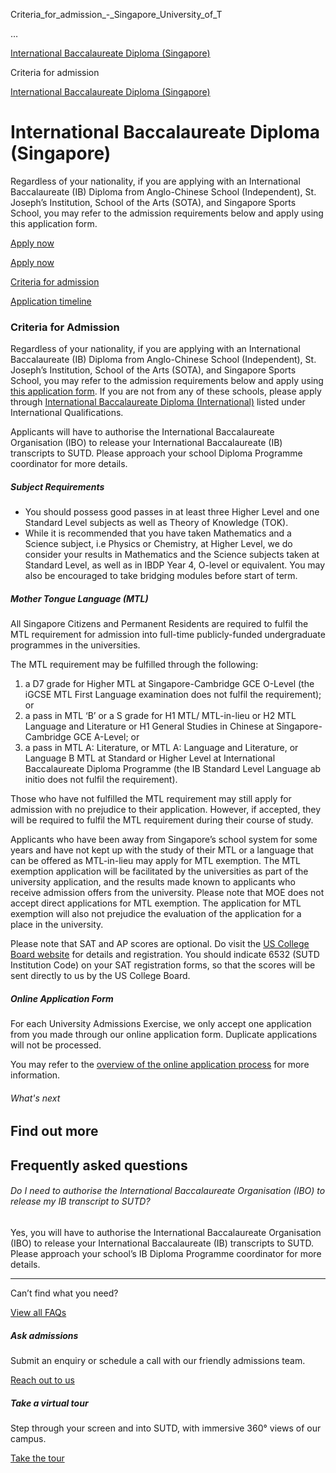 Criteria_for_admission_-_Singapore_University_of_T



…

 [International Baccalaureate Diploma (Singapore)](/admissions/undergraduate/international-baccalaureate-diploma-singapore) 

Criteria for admission

[International Baccalaureate Diploma (Singapore)](https://www.sutd.edu.sg/admissions/undergraduate/international-baccalaureate-diploma-singapore)

International Baccalaureate Diploma (Singapore)
===============================================

Regardless of your nationality, if you are applying with an International Baccalaureate (IB) Diploma from Anglo-Chinese School (Independent), St. Joseph’s Institution, School of the Arts (SOTA), and Singapore Sports School, you may refer to the admission requirements below and apply using this application form.

[Apply now](https://admission.sutd.edu.sg/psp/CSADM1PRD/?cmd=loginevel/application-timeline/)




[Apply now](https://admission.sutd.edu.sg/psp/CSADM1PRD/?cmd=loginevel/application-timeline/)

[Criteria for admission](/admissions/undergraduate/international-baccalaureate-diploma-singapore/criteria-for-admission/#tabs)

[Application timeline](/admissions/undergraduate/international-baccalaureate-diploma-singapore/application-timeline/#tabs)

### Criteria for Admission

Regardless of your nationality, if you are applying with an International Baccalaureate (IB) Diploma from Anglo-Chinese School (Independent), St. Joseph’s Institution, School of the Arts (SOTA), and Singapore Sports School, you may refer to the admission requirements below and apply using [this application form](https://admission.sutd.edu.sg/psp/CSADM1PRD/APPLICANT/HRMS/?cmd=login&languageCd=ENG&). If you are not from any of these schools, please apply through [International Baccalaureate Diploma (International)](/admissions/undergraduate/international-baccalaureate-diploma-international/criteria-for-admission/) listed under International Qualifications.

Applicants will have to authorise the International Baccalaureate Organisation (IBO) to release your International Baccalaureate (IB) transcripts to SUTD. Please approach your school Diploma Programme coordinator for more details.

##### **Subject Requirements**

* You should possess good passes in at least three Higher Level and one Standard Level subjects as well as Theory of Knowledge (TOK).
* While it is recommended that you have taken Mathematics and a Science subject, i.e Physics or Chemistry, at Higher Level, we do consider your results in Mathematics and the Science subjects taken at Standard Level, as well as in IBDP Year 4, O-level or equivalent. You may also be encouraged to take bridging modules before start of term.

##### **Mother Tongue Language (MTL)**

All Singapore Citizens and Permanent Residents are required to fulfil the MTL requirement for admission into full-time publicly-funded undergraduate programmes in the universities.

The MTL requirement may be fulfilled through the following:

1. a D7 grade for Higher MTL at Singapore-Cambridge GCE O-Level (the iGCSE MTL First Language examination does not fulfil the requirement); or
2. a pass in MTL ‘B’ or a S grade for H1 MTL/ MTL-in-lieu or H2 MTL Language and Literature or H1 General Studies in Chinese at Singapore-Cambridge GCE A-Level; or
3. a pass in MTL A: Literature, or MTL A: Language and Literature, or Language B MTL at Standard or Higher Level at International Baccalaureate Diploma Programme (the IB Standard Level Language ab initio does not fulfil the requirement).

Those who have not fulfilled the MTL requirement may still apply for admission with no prejudice to their application. However, if accepted, they will be required to fulfil the MTL requirement during their course of study.

Applicants who have been away from Singapore’s school system for some years and have not kept up with the study of their MTL or a language that can be offered as MTL-in-lieu may apply for MTL exemption. The MTL exemption application will be facilitated by the universities as part of the university application, and the results made known to applicants who receive admission offers from the university. Please note that MOE does not accept direct applications for MTL exemption. The application for MTL exemption will also not prejudice the evaluation of the application for a place in the university.

Please note that SAT and AP scores are optional. Do visit the [US College Board website](https://www.collegeboard.org/) for details and registration. You should indicate 6532 (SUTD Institution Code) on your SAT registration forms, so that the scores will be sent directly to us by the US College Board.

##### **Online Application Form**

For each University Admissions Exercise, we only accept one application from you made through our online application form. Duplicate applications will not be processed.

You may refer to the [overview of the online application process](/admissions/undergraduate/application-guide/) for more information.

###### What's next

Find out more
-------------

Frequently asked questions
--------------------------

###### Do I need to authorise the International Baccalaureate Organisation (IBO) to release my IB transcript to SUTD?

Yes, you will have to authorise the International Baccalaureate Organisation (IBO) to release your International Baccalaureate (IB) transcripts to SUTD. Please approach your school’s IB Diploma Programme coordinator for more details.

---

Can’t find what you need?

[View all FAQs](/admissions/undergraduate/faq/?faq-category=1654)

##### Ask admissions

Submit an enquiry or schedule a call with our friendly admissions team.

[Reach out to us](/admissions/undergraduate/ask-admissions/)

##### Take a virtual tour

Step through your screen and into SUTD, with immersive 360° views of our campus.

[Take the tour](https://virtualtour.sutd.edu.sg/)

